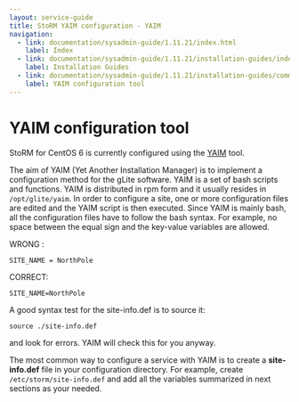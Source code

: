```yaml
---
layout: service-guide
title: StoRM YAIM configuration - YAIM
navigation:
  - link: documentation/sysadmin-guide/1.11.21/index.html
    label: Index
  - link: documentation/sysadmin-guide/1.11.21/installation-guides/index.html
    label: Installation Guides
  - link: documentation/sysadmin-guide/1.11.21/installation-guides/common/yaim-configuration-tool.html
    label: YAIM configuration tool
---
```


# YAIM configuration tool <a name="yaimconfiguration">&nbsp;</a>

StoRM for CentOS 6 is currently configured using the [YAIM][yaim-site] tool.

The aim of YAIM (Yet Another Installation Manager) is to implement a configuration method for the gLite software. YAIM is a set of bash scripts and functions. YAIM is distributed in rpm form and it usually resides in `/opt/glite/yaim`.
In order to configure a site, one or more configuration files are edited and the YAIM script is then executed. Since YAIM is mainly bash, all the configuration files have to follow the bash syntax. For example, no space between the equal sign and the key-value variables are allowed.

WRONG :

```
SITE_NAME = NorthPole
```

CORRECT:

```
SITE_NAME=NorthPole
```

A good syntax test for the site-info.def is to source it:

```
source ./site-info.def
```

and look for errors. YAIM will check this for you anyway.

The most common way to configure a service with YAIM is to create a **site-info.def** file in your configuration directory.
For example, create `/etc/storm/site-info.def` and add all the variables summarized in next sections as your needed.


[yaim-site]: https://twiki.cern.ch/twiki/bin/view/EGEE/YAIM
